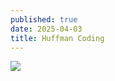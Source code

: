 ```yaml
---
published: true
date: 2025-04-03
title: Huffman Coding
---
```

![](/journal/images/articles/screenshot_1.png)